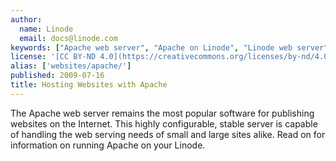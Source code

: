 ```yaml
---
author:
  name: Linode
  email: docs@linode.com
keywords: ["Apache web server", "Apache on Linode", "Linode web server"]
license: '[CC BY-ND 4.0](https://creativecommons.org/licenses/by-nd/4.0)'
alias: ['websites/apache/']
published: 2009-07-16
title: Hosting Websites with Apache
---
```


The Apache web server remains the most popular software for publishing websites on the Internet. This highly configurable, stable server is capable of handling the web serving needs of small and large sites alike. Read on for information on running Apache on your Linode.
